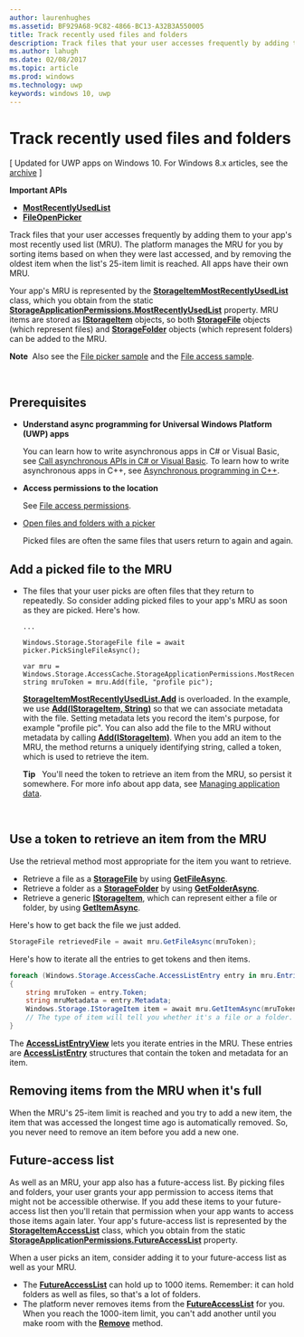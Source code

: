 ```yaml
---
author: laurenhughes
ms.assetid: BF929A68-9C82-4866-BC13-A32B3A550005
title: Track recently used files and folders
description: Track files that your user accesses frequently by adding them to your app's most recently used list (MRU).
ms.author: lahugh
ms.date: 02/08/2017
ms.topic: article
ms.prod: windows
ms.technology: uwp
keywords: windows 10, uwp
---
```

# Track recently used files and folders

\[ Updated for UWP apps on Windows 10. For Windows 8.x articles, see the [archive](http://go.microsoft.com/fwlink/p/?linkid=619132) \]


**Important APIs**

- [**MostRecentlyUsedList**](https://msdn.microsoft.com/library/windows/apps/br207458)
- [**FileOpenPicker**](https://msdn.microsoft.com/library/windows/apps/hh738369)

Track files that your user accesses frequently by adding them to your app's most recently used list (MRU). The platform manages the MRU for you by sorting items based on when they were last accessed, and by removing the oldest item when the list's 25-item limit is reached. All apps have their own MRU.

Your app's MRU is represented by the [**StorageItemMostRecentlyUsedList**](https://msdn.microsoft.com/library/windows/apps/br207475) class, which you obtain from the static [**StorageApplicationPermissions.MostRecentlyUsedList**](https://msdn.microsoft.com/library/windows/apps/br207458) property. MRU items are stored as [**IStorageItem**](https://msdn.microsoft.com/library/windows/apps/br227129) objects, so both [**StorageFile**](https://msdn.microsoft.com/library/windows/apps/br227171) objects (which represent files) and [**StorageFolder**](https://msdn.microsoft.com/library/windows/apps/br227230) objects (which represent folders) can be added to the MRU.

**Note**  Also see the [File picker sample](http://go.microsoft.com/fwlink/p/?linkid=619994) and the [File access sample](http://go.microsoft.com/fwlink/p/?linkid=619995).

 

## Prerequisites

-   **Understand async programming for Universal Windows Platform (UWP) apps**

    You can learn how to write asynchronous apps in C# or Visual Basic, see [Call asynchronous APIs in C# or Visual Basic](https://msdn.microsoft.com/library/windows/apps/mt187337). To learn how to write asynchronous apps in C++, see [Asynchronous programming in C++](https://msdn.microsoft.com/library/windows/apps/mt187334).

-   **Access permissions to the location**

    See [File access permissions](file-access-permissions.md).

-   [Open files and folders with a picker](quickstart-using-file-and-folder-pickers.md)

    Picked files are often the same files that users return to again and again.

 ## Add a picked file to the MRU

-   The files that your user picks are often files that they return to repeatedly. So consider adding picked files to your app's MRU as soon as they are picked. Here's how.

    ```CSharp
    ...

    Windows.Storage.StorageFile file = await picker.PickSingleFileAsync();

    var mru = Windows.Storage.AccessCache.StorageApplicationPermissions.MostRecentlyUsedList;
    string mruToken = mru.Add(file, "profile pic");
    ```

    [**StorageItemMostRecentlyUsedList.Add**](https://msdn.microsoft.com/library/windows/apps/br207476) is overloaded. In the example, we use [**Add(IStorageItem, String)**](https://msdn.microsoft.com/library/windows/apps/br207481) so that we can associate metadata with the file. Setting metadata lets you record the item's purpose, for example "profile pic". You can also add the file to the MRU without metadata by calling [**Add(IStorageItem)**](https://msdn.microsoft.com/library/windows/apps/br207480). When you add an item to the MRU, the method returns a uniquely identifying string, called a token, which is used to retrieve the item.

    **Tip**   You'll need the token to retrieve an item from the MRU, so persist it somewhere. For more info about app data, see [Managing application data](https://msdn.microsoft.com/library/windows/apps/hh465109).

     

## Use a token to retrieve an item from the MRU

Use the retrieval method most appropriate for the item you want to retrieve.

-   Retrieve a file as a [**StorageFile**](https://msdn.microsoft.com/library/windows/apps/br227171) by using [**GetFileAsync**](https://msdn.microsoft.com/library/windows/apps/br207486).
-   Retrieve a folder as a [**StorageFolder**](https://msdn.microsoft.com/library/windows/apps/br227230) by using [**GetFolderAsync**](https://msdn.microsoft.com/library/windows/apps/br207489).
-   Retrieve a generic [**IStorageItem**](https://msdn.microsoft.com/library/windows/apps/br227129), which can represent either a file or folder, by using [**GetItemAsync**](https://msdn.microsoft.com/library/windows/apps/br207492).

Here's how to get back the file we just added.

```csharp
StorageFile retrievedFile = await mru.GetFileAsync(mruToken);
```

Here's how to iterate all the entries to get tokens and then items.

```csharp
foreach (Windows.Storage.AccessCache.AccessListEntry entry in mru.Entries)
{
    string mruToken = entry.Token;
    string mruMetadata = entry.Metadata;
    Windows.Storage.IStorageItem item = await mru.GetItemAsync(mruToken);
    // The type of item will tell you whether it's a file or a folder.
}
```

The [**AccessListEntryView**](https://msdn.microsoft.com/library/windows/apps/br227349) lets you iterate entries in the MRU. These entries are [**AccessListEntry**](https://msdn.microsoft.com/library/windows/apps/br227348) structures that contain the token and metadata for an item.

## Removing items from the MRU when it's full

When the MRU's 25-item limit is reached and you try to add a new item, the item that was accessed the longest time ago is automatically removed. So, you never need to remove an item before you add a new one.

## Future-access list

As well as an MRU, your app also has a future-access list. By picking files and folders, your user grants your app permission to access items that might not be accessible otherwise. If you add these items to your future-access list then you'll retain that permission when your app wants to access those items again later. Your app's future-access list is represented by the [**StorageItemAccessList**](https://msdn.microsoft.com/library/windows/apps/br207459) class, which you obtain from the static [**StorageApplicationPermissions.FutureAccessList**](https://msdn.microsoft.com/library/windows/apps/br207457) property.

When a user picks an item, consider adding it to your future-access list as well as your MRU.

-   The [**FutureAccessList**](https://msdn.microsoft.com/library/windows/apps/br207457) can hold up to 1000 items. Remember: it can hold folders as well as files, so that's a lot of folders.
-   The platform never removes items from the [**FutureAccessList**](https://msdn.microsoft.com/library/windows/apps/br207457) for you. When you reach the 1000-item limit, you can't add another until you make room with the [**Remove**](https://msdn.microsoft.com/library/windows/apps/br207497) method.

 

 
